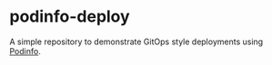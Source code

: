 # podinfo-deploy

A simple repository to demonstrate GitOps style deployments using [Podinfo](https://github.com/stefanprodan/k8s-podinfo).


